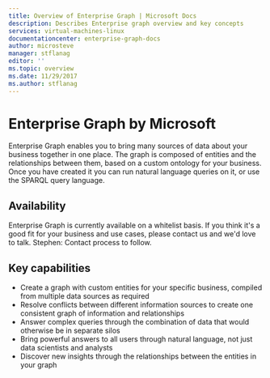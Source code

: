 ```yaml
---
title: Overview of Enterprise Graph | Microsoft Docs
description: Describes Enterprise graph overview and key concepts
services: virtual-machines-linux
documentationcenter: enterprise-graph-docs
author: microsteve
manager: stflanag
editor: ''
ms.topic: overview
ms.date: 11/29/2017
ms.author: stflanag
---
```


# Enterprise Graph by Microsoft

Enterprise Graph enables you to bring many sources of data about your business together in one place. The graph is composed of entities and the relationships between them, based on a custom ontology for your business. Once you have created it you can run natural language queries on it, or use the SPARQL query language.

## Availability

Enterprise Graph is currently available on a whitelist basis. If you think it's a good fit for your business and use cases, please contact us and we'd love to talk. Stephen: Contact process to follow.

## Key capabilities

* Create a graph with custom entities for your specific business, compiled from multiple data sources as required
* Resolve conflicts between different information sources to create one consistent graph of information and relationships
* Answer complex queries through the combination of data that would otherwise be in separate silos
* Bring powerful answers to all users through natural language, not just data scientists and analysts
* Discover new insights through the relationships between the entities in your graph
